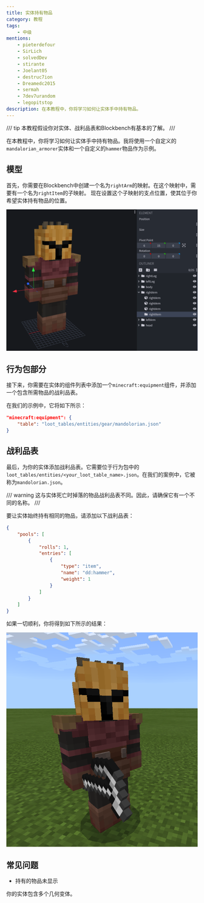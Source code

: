 ```yaml
---
title: 实体持有物品
category: 教程
tags:
    - 中级
mentions:
    - pieterdefour
    - SirLich
    - solvedDev
    - stirante
    - Joelant05
    - destruc7ion
    - Dreamedc2015
    - sermah
    - 7dev7urandom
    - legopitstop
description: 在本教程中，你将学习如何让实体手中持有物品。
---
```


/// tip
本教程假设你对实体、战利品表和Blockbench有基本的了解。
///

在本教程中，你将学习如何让实体手中持有物品。我将使用一个自定义的`mandalorian_armorer`实体和一个自定义的`hammer`物品作为示例。

## 模型

首先，你需要在Blockbench中创建一个名为`rightArm`的映射。在这个映射中，需要有一个名为`rightItem`的子映射。
现在设置这个子映射的支点位置，使其位于你希望实体持有物品的位置。

![](../assets/images/tutorials/entity-holds-item/blockbench.png)

## 行为包部分

接下来，你需要在实体的组件列表中添加一个`minecraft:equipment`组件，并添加一个包含所需物品的战利品表。

在我们的示例中，它将如下所示：

```json title="BP/entity/mandolorian.json#components"
"minecraft:equipment": {
    "table": "loot_tables/entities/gear/mandolorian.json"
}
```

## 战利品表

最后，为你的实体添加战利品表。它需要位于行为包中的`loot_tables/entities/<your_loot_table_name>.json`。在我们的案例中，它被称为`mandolorian.json`。

/// warning
这与实体死亡时掉落的物品战利品表不同。因此，请确保它有一个不同的名称。
///

要让实体始终持有相同的物品，请添加以下战利品表：

```json title="BP/loot_tables/entities/gear/mandolorian.json"
{
	"pools": [
		{
			"rolls": 1,
			"entries": [
				{
					"type": "item",
					"name": "dd:hammer",
					"weight": 1
				}
			]
		}
	]
}
```

如果一切顺利，你将得到如下所示的结果：

![](../assets/images/tutorials/entity-holds-item/finished_result.png)

## 常见问题

- 持有的物品未显示

你的实体包含多个几何变体。